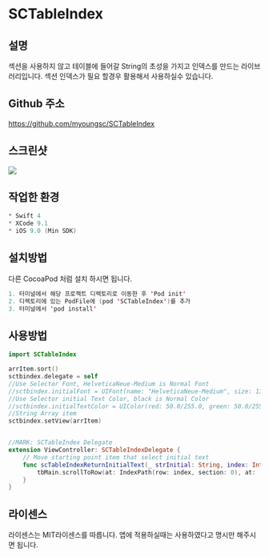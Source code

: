 # SCTableIndex

## 설명
섹션을 사용하지 않고 테이블에 들어갈 String의 초성을 가지고 인덱스를 만드는 라이브러리입니다. 섹션 인덱스가 필요 할경우 활용해서 사용하실수 있습니다.

## Github 주소
https://github.com/myoungsc/SCTableIndex

## 스크린샷
![](https://github.com/myoungsc/SCTableIndex/blob/master/SCTableIndex.gif?raw=true)

## 작업한 환경
```Swift
* Swift 4
* XCode 9.1
* iOS 9.0 (Min SDK)
```

## 설치방법
다른 CocoaPod 처럼 설치 하시면 됩니다.
```Swift
1. 터미널에서 해당 프로젝트 디렉토리로 이동한 후 'Pod init'
2. 디렉토리에 있는 PodFile에 (pod 'SCTableIndex')를 추가
3. 터미널에서 'pod install'
```

## 사용방법
```Swift
import SCTableIndex

arrItem.sort()
sctbindex.delegate = self
//Use Selector Font, HelveticaNeue-Medium is Normal Font
//sctbindex.initialFont = UIFont(name: "HelveticaNeue-Medium", size: 13)!
//Use Selector initial Text Color, black is Normal Color
//sctbindex.initialTextColor = UIColor(red: 50.0/255.0, green: 50.0/255.0, blue: 50.0/255.0, alpha: 1.0)
//String Array item
sctbindex.setView(arrItem)


//MARK: SCTableIndex Delegate
extension ViewController: SCTableIndexDelegate {
    // Move starting point item that select initial text
    func scTableIndexReturnInitialText(_ strInitial: String, index: Int) {
        tbMain.scrollToRow(at: IndexPath(row: index, section: 0), at: .top, animated: true)
    }
}
```

## 라이센스
라이센스는 MIT라이센스를 따릅니다. 앱에 적용하실때는 사용하였다고 명시만 해주시면 됩니다.